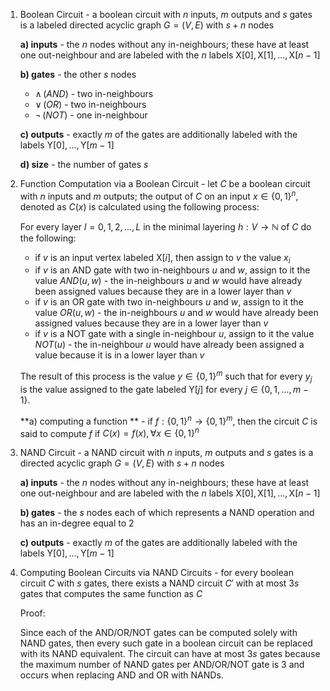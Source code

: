 1. Boolean Circuit - a boolean circuit with $n$ inputs, $m$ outputs and $s$ gates is a labeled directed acyclic graph $G = (V, E)$ with $s+n$ nodes
	
	**a) inputs** - the $n$ nodes without any in-neighbours; these have at least one out-neighbour and are labeled with the $n$ labels $\text{X}[0], \text{X}[1],...,\text{X}[n-1]$
	
	**b) gates** - the other $s$ nodes
	- $\land\, (AND)$ - two in-neighbours
	- $\lor\,(OR)$ - two in-neighbours 
	- $\neg\,(NOT)$ - one in-neighbour
	
	**c) outputs** - exactly $m$ of the gates are additionally labeled with the labels $\text{Y}[0],...,\text{Y}[m-1]$
	
	**d) size** - the number of gates $s$

2. Function Computation via a Boolean Circuit - let $C$ be a boolean circuit with $n$ inputs and $m$ outputs; the output of $C$ on an input $x\in\{0,1\}^n$, denoted as $C(x)$ is calculated using the following process:
	
	For every layer $l = 0,1,2,..., L$ in the minimal layering $h: V \to \mathbb{N}$ of $C$ do the following:
	- if $v$ is an input vertex labeled $\text{X}[i]$, then assign to $v$ the value $x_i$
	- if $v$ is an AND gate with two in-neighbours $u$ and $w$, assign to it the value $AND(u, w)$ - the in-neighbours $u$ and $w$ would have already been assigned values because they are in a lower layer than $v$
	- if $v$ is an OR gate with two in-neighbours $u$ and $w$, assign to it the value $OR(u,w)$ - the in-neighbours $u$ and $w$ would have already been assigned values because they are in a lower layer than $v$
	- if $v$ is a NOT gate with a single in-neighbour $u$, assign to it the value $NOT(u)$ - the in-neighbour $u$ would have already been assigned a value because it is in a lower layer than $v$
	
	The result of this process is the value $y \in \{0,1\}^m$ such that for every $y_j$ is the value assigned to the gate labeled $\text{Y}[j]$ for every $j \in \{0,1,...,m-1\}$.
	
	**a) computing a function ** - if $f: \{0,1\}^n \to \{0,1\}^m$, then the circuit $C$ is said to compute $f$ if $C(x) = f(x), \forall x \in \{0,1\}^n$

3. NAND Circuit - a NAND circuit with $n$ inputs, $m$ outputs and $s$ gates is a directed acyclic graph $G = (V, E)$ with $s+n$ nodes
	
	**a) inputs** - the $n$ nodes without any in-neighbours; these have at least one out-neighbour and are labeled with the $n$ labels $\text{X}[0], \text{X}[1],...,\text{X}[n-1]$
	
	**b) gates** - the $s$ nodes each of which represents a NAND operation and has an in-degree equal to 2
	
	**c) outputs** - exactly $m$ of the gates are additionally labeled with the labels $\text{Y}[0],...,\text{Y}[m-1]$

4. Computing Boolean Circuits via NAND Circuits - for every boolean circuit $C$ with $s$ gates, there exists a NAND circuit $C'$ with at most $3s$ gates that computes the same function as $C$
	
	Proof:
	
	Since each of the AND/OR/NOT gates can be computed solely with NAND gates, then every such gate in a boolean circuit can be replaced with its NAND equivalent. The circuit can have at most $3s$ gates because the maximum number of NAND gates per AND/OR/NOT gate is 3 and occurs when replacing AND and OR with NANDs.
